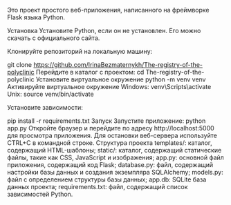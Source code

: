 Это проект простого веб-приложения, написанного на фреймворке Flask языка Python.

Установка
Установите Python, если он не установлен. Его можно скачать с официального сайта.

Клонируйте репозиторий на локальную машину:

git clone https://github.com/IrinaBezmaternykh/The-registry-of-the-polyclinic
Перейдите в каталог с проектом:
cd The-registry-of-the-polyclinic
Установите виртуальное окружение
python -m venv venv
Активируйте виртуальное окружение Windows: venv\Scripts\activate Unix: source venv/bin/activate

Установите зависимости:

pip install -r requirements.txt
Запуск
Запустите приложение:
python app.py
Откройте браузер и перейдите по адресу http://localhost:5000 для просмотра приложения.
Для остановки веб-сервера используйте CTRL+C в командной строке.
Структура проекта
templates/: каталог, содержащий HTML-шаблоны;
static/: каталог, содержащий статические файлы, такие как CSS, JavaScript и изображения;
app.py: основной файл приложения, содержащий код Flask;
database.py: файл, содержащий настройки базы данных и создания экземпляра SQLAlchemy;
models.py: файл с определением структуры базы данных;
app.db: SQLite база данных проекта;
requirements.txt: файл, содержащий список зависимостей Python.
